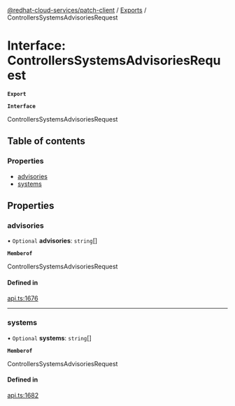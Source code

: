 [@redhat-cloud-services/patch-client](../README.md) / [Exports](../modules.md) / ControllersSystemsAdvisoriesRequest

# Interface: ControllersSystemsAdvisoriesRequest

**`Export`**

**`Interface`**

ControllersSystemsAdvisoriesRequest

## Table of contents

### Properties

- [advisories](ControllersSystemsAdvisoriesRequest.md#advisories)
- [systems](ControllersSystemsAdvisoriesRequest.md#systems)

## Properties

### advisories

• `Optional` **advisories**: `string`[]

**`Memberof`**

ControllersSystemsAdvisoriesRequest

#### Defined in

[api.ts:1676](https://github.com/mkholjuraev/javascript-clients/blob/master/packages/patch/api.ts#L1676)

___

### systems

• `Optional` **systems**: `string`[]

**`Memberof`**

ControllersSystemsAdvisoriesRequest

#### Defined in

[api.ts:1682](https://github.com/mkholjuraev/javascript-clients/blob/master/packages/patch/api.ts#L1682)
